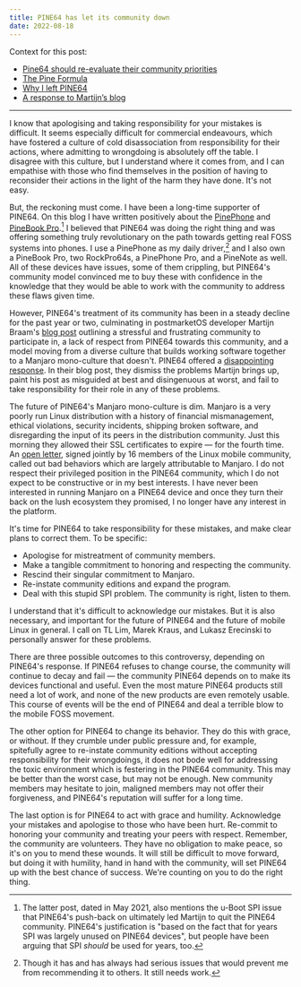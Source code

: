 ```yaml
---
title: PINE64 has let its community down
date: 2022-08-18
---
```


Context for this post:

- [Pine64 should re-evaluate their community priorities](https://drewdevault.com/2022/01/18/Pine64s-weird-priorities.html)
- [The Pine Formula](https://tuxphones.com/pine-formula/)
- [Why I left PINE64](https://blog.brixit.nl/why-i-left-pine64/)
- [A response to Martijn’s blog](https://www.pine64.org/2022/08/18/a-response-to-martijns-blog/)

---

I know that apologising and taking responsibility for your mistakes is
difficult. It seems especially difficult for commercial endeavours, which have
fostered a culture of cold disassociation from responsibility for their actions,
where admitting to wrongdoing is absolutely off the table. I disagree with this
culture, but I understand where it comes from, and I can empathise with those
who find themselves in the position of having to reconsider their actions in the
light of the harm they have done. It's not easy.

But, the reckoning must come. I have been a long-time supporter of PINE64. On
this blog I have written positively about the [PinePhone][0] and [PineBook
Pro][1].[^1] I believed that PINE64 was doing the right thing and was offering
something truly revolutionary on the path towards getting real FOSS systems into
phones. I use a PinePhone as my daily driver,[^2] and I also own a PineBook Pro,
two RockPro64s, a PinePhone Pro, and a PineNote as well. All of these devices
have issues, some of them crippling, but PINE64's community model convinced me
to buy these with confidence in the knowledge that they would be able to work
with the community to address these flaws given time.

[0]: https://drewdevault.com/2019/12/18/PinePhone-review.html
[1]: https://drewdevault.com/2021/05/14/Pinebook-Pro-review.html

[^1]: The latter post, dated in May 2021, also mentions the u-Boot SPI issue
  that PINE64's push-back on ultimately led Martijn to quit the PINE64
  community. PINE64's justification is "based on the fact that for years
  SPI was largely unused on PINE64 devices", but people have been arguing that
  SPI *should* be used for years, too.

[^2]: Though it has and has always had serious issues that would prevent me from
  recommending it to others. It still needs work.

However, PINE64's treatment of its community has been in a steady decline for
the past year or two, culminating in postmarketOS developer Martijn Braam's
[blog post][3] outlining a stressful and frustrating community to participate
in, a lack of respect from PINE64 towards this community, and a model moving
from a diverse culture that builds working software together to a Manjaro
mono-culture that doesn't. PINE64 offered a [disappointing response][2]. In
their blog post, they dismiss the problems Martijn brings up, paint his post as
misguided at best and disingenuous at worst, and fail to take responsibility for
their role in any of these problems.

[2]: https://www.pine64.org/2022/08/18/a-response-to-martijns-blog/
[3]: https://blog.brixit.nl/why-i-left-pine64/

The future of PINE64's Manjaro mono-culture is dim. Manjaro is a very poorly
run Linux distribution with a history of financial mismanagement, ethical
violations, security incidents, shipping broken software, and disregarding the
input of its peers in the distribution community. Just this morning they allowed
their SSL certificates to expire &mdash; for the fourth time. An [open
letter](http://do-not-ship.it/), signed jointly by 16 members of the Linux
mobile community, called out bad behaviors which are largely attributable to
Manjaro. I do not respect their privileged position in the PINE64 community,
which I do not expect to be constructive or in my best interests. I have never
been interested in running Manjaro on a PINE64 device and once they turn their
back on the lush ecosystem they promised, I no longer have any interest in the
platform.

It's time for PINE64 to take responsibility for these mistakes, and make clear
plans to correct them. To be specific:

- Apologise for mistreatment of community members.
- Make a tangible commitment to honoring and respecting the community.
- Rescind their singular commitment to Manjaro.
- Re-instate community editions and expand the program.
- Deal with this stupid SPI problem. The community is right, listen to them.

I understand that it's difficult to acknowledge our mistakes. But it is also
necessary, and important for the future of PINE64 and the future of mobile Linux
in general. I call on TL Lim, Marek Kraus, and Lukasz Erecinski to personally
answer for these problems.

There are three possible outcomes to this controversy, depending on PINE64's
response. If PINE64 refuses to change course, the community will continue to
decay and fail &mdash; the community PINE64 depends on to make its devices
functional and useful. Even the most mature PINE64 products still need a lot of
work, and none of the new products are even remotely usable. This course of
events will be the end of PINE64 and deal a terrible blow to the mobile FOSS
movement.

The other option for PINE64 to change its behavior. They do this with grace, or
without. If they crumble under public pressure and, for example, spitefully
agree to re-instate community editions without accepting responsibility for
their wrongdoings, it does not bode well for addressing the toxic environment
which is festering in the PINE64 community. This may be better than the worst
case, but may not be enough. New community members may hesitate to join,
maligned members may not offer their forgiveness, and PINE64's reputation will
suffer for a long time.

The last option is for PINE64 to act with grace and humility. Acknowledge your
mistakes and apologise to those who have been hurt. Re-commit to honoring your
community and treating your peers with respect. Remember, the community are
volunteers. They have no obligation to make peace, so it's on you to mend these
wounds. It will still be difficult to move forward, but doing it with humility,
hand in hand with the community, will set PINE64 up with the best chance of
success. We're counting on you to do the right thing.
